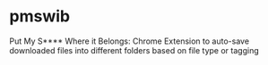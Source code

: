 pmswib
======

Put My S**** Where it Belongs: Chrome Extension to auto-save downloaded files into different folders based on file type or tagging